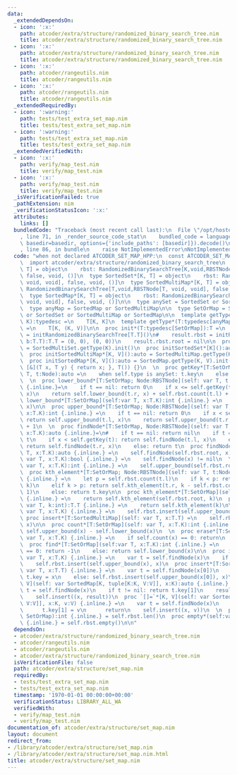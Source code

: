 ```yaml
---
data:
  _extendedDependsOn:
  - icon: ':x:'
    path: atcoder/extra/structure/randomized_binary_search_tree.nim
    title: atcoder/extra/structure/randomized_binary_search_tree.nim
  - icon: ':x:'
    path: atcoder/extra/structure/randomized_binary_search_tree.nim
    title: atcoder/extra/structure/randomized_binary_search_tree.nim
  - icon: ':x:'
    path: atcoder/rangeutils.nim
    title: atcoder/rangeutils.nim
  - icon: ':x:'
    path: atcoder/rangeutils.nim
    title: atcoder/rangeutils.nim
  _extendedRequiredBy:
  - icon: ':warning:'
    path: tests/test_extra_set_map.nim
    title: tests/test_extra_set_map.nim
  - icon: ':warning:'
    path: tests/test_extra_set_map.nim
    title: tests/test_extra_set_map.nim
  _extendedVerifiedWith:
  - icon: ':x:'
    path: verify/map_test.nim
    title: verify/map_test.nim
  - icon: ':x:'
    path: verify/map_test.nim
    title: verify/map_test.nim
  _isVerificationFailed: true
  _pathExtension: nim
  _verificationStatusIcon: ':x:'
  attributes:
    links: []
  bundledCode: "Traceback (most recent call last):\n  File \"/opt/hostedtoolcache/Python/3.9.6/x64/lib/python3.9/site-packages/onlinejudge_verify/documentation/build.py\"\
    , line 71, in _render_source_code_stat\n    bundled_code = language.bundle(stat.path,\
    \ basedir=basedir, options={'include_paths': [basedir]}).decode()\n  File \"/opt/hostedtoolcache/Python/3.9.6/x64/lib/python3.9/site-packages/onlinejudge_verify/languages/nim.py\"\
    , line 86, in bundle\n    raise NotImplementedError\nNotImplementedError\n"
  code: "when not declared ATCODER_SET_MAP_HPP:\n  const ATCODER_SET_MAP_HPP* = 1\n\
    \  import atcoder/extra/structure/randomized_binary_search_tree\n  type SortedMultiSet*[K,\
    \ T] = object\n    rbst: RandomizedBinarySearchTree[K,void,RBSTNode[K, void, void],\
    \ false, void, ()]\n  type SortedSet*[K, T] = object\n    rbst: RandomizedBinarySearchTree[K,void,RBSTNode[K,\
    \ void, void], false, void, ()]\n  type SortedMultiMap*[K, T] = object\n    rbst:\
    \ RandomizedBinarySearchTree[T,void,RBSTNode[T, void, void], false, void, ()]\n\
    \  type SortedMap*[K, T] = object\n    rbst: RandomizedBinarySearchTree[T,void,RBSTNode[T,\
    \ void, void], false, void, ()]\n\n  type anySet = SortedSet or SortedMultiSet\n\
    \  type anyMap = SortedMap or SortedMultiMap\n\n  type SetOrMap = SortedMultiSet\
    \ or SortedSet or SortedMultiMap or SortedMap\n\n  template getType*(T:typedesc[anySet],\
    \ K):typedesc =\n    T[K, K]\n  template getType*(T:typedesc[anyMap], K, V):typedesc\
    \ =\n    T[K, (K, V)]\n\n  proc init*(T:typedesc[SetOrMap]):T =\n    result.rbst\
    \ = initRandomizedBinarySearchTree[T.T]()\n#    result.rbst = initRandomizedBinarySearchTree[T.T](proc(a,\
    \ b:T.T):T.T = (0, 0), (0, 0))\n    result.rbst.root = nil\n\n  proc initSortedMultiSet*[K]():auto\
    \ = SortedMultiSet.getType(K).init()\n  proc initSortedSet*[K]():auto = SortedSet.getType(K).init()\n\
    \  proc initSortedMultiMap*[K, V]():auto = SortedMultiMap.getType(K, V).init()\n\
    \  proc initSortedMap*[K, V]():auto = SortedMap.getType(K, V).init()\n\n  #RBST(sz,\
    \ [&](T x, T y) { return x; }, T()) {}\n  \n  proc getKey*[T:SetOrMap; Node:RBSTNode](self:\
    \ T, t:Node):auto =\n    when self.type is anySet: t.key\n    else: t.key[0]\n\
    \  \n  proc lower_bound*[T:SetOrMap; Node:RBSTNode](self: var T, t:var Node, x:T.K):int\
    \ {.inline.}=\n    if t == nil: return 0\n    if x <= self.getKey(t): return self.lower_bound(t.l,\
    \ x)\n    return self.lower_bound(t.r, x) + self.rbst.count(t.l) + 1\n  \n  proc\
    \ lower_bound*[T:SetOrMap](self:var T, x:T.K):int {.inline.} =\n    self.lower_bound(self.rbst.root,\
    \ x)\n\n  proc upper_bound*[T:SetOrMap; Node:RBSTNode](self: var T, t:var Node,\
    \ x:T.K):int {.inline.} =\n    if t == nil: return 0\n    if x < self.getKey(t):\
    \ return self.upper_bound(t.l, x)\n    return self.upper_bound(t.r, x) + self.rbst.count(t.l)\
    \ + 1\n  \n  proc findNode*[T:SetOrMap, Node:RBSTNode](self: var T, t:var Node,\
    \ x:T.K):auto {.inline.}=\n#    if t == nil: return nil\n    if t == nil: return\
    \ t\n    if x < self.getKey(t): return self.findNode(t.l, x)\n    elif x > self.getKey(t):\
    \ return self.findNode(t.r, x)\n    else: return t\n  proc findNode*[T:SetOrMap](self:var\
    \ T, x:T.K):auto {.inline.} =\n    self.findNode(self.rbst.root, x)\n  proc contains*[T:SetOrMap](self:\
    \ var T, x:T.K):bool {.inline.} =\n    self.findNode(x) != nil\n  \n  proc upper_bound*[T:SetOrMap](self:\
    \ var T, x:T.K):int {.inline.} =\n    self.upper_bound(self.rbst.root, x)\n  \n\
    \  proc kth_element*[T:SetOrMap; Node:RBSTNode](self: var T, t:Node, k:int):T.T\
    \ {.inline.} =\n    let p = self.rbst.count(t.l)\n    if k < p: return self.kth_element(t.l,\
    \ k)\n    elif k > p: return self.kth_element(t.r, k - self.rbst.count(t.l) -\
    \ 1)\n    else: return t.key\n\n  proc kth_element*[T:SetOrMap](self: var T, k:int):T.T\
    \ {.inline.} =\n    return self.kth_element(self.rbst.root, k)\n  proc `{}`*[T:SetOrMap](self:\
    \ var T, k:int):T.T {.inline.} =\n    return self.kth_element(k)\n\n  proc insert*[T:SortedMultiSet](self:\
    \ var T, x:T.K) {.inline.} =\n    self.rbst.insert(self.upper_bound(x), x)\n \
    \ proc insert*[T:SortedMultiMap](self: var T, x:T.T) =\n    self.rbst.insert(self.upper_bound(x[0]),\
    \ x)\n\n  proc count*[T:SetOrMap](self: var T, x:T.K):int {.inline.} =\n    return\
    \ self.upper_bound(x) - self.lower_bound(x)\n  \n  proc erase*[T:SetOrMap](self:\
    \ var T, x:T.K) {.inline.} =\n    if self.count(x) == 0: return\n    self.rbst.erase(self.lower_bound(x))\n\
    \  proc find*[T:SetOrMap](self:var T, x:T.K):int {.inline.} =\n    if self.count(x)\
    \ == 0: return -1\n    else: return self.lower_bound(x)\n\n  proc insert*[T:SortedSet](self:\
    \ var T, x:T.K) {.inline.} =\n    var t = self.findNode(x)\n    if t != nil: return\n\
    \    self.rbst.insert(self.upper_bound(x), x)\n  proc insert*[T:SortedMap](self:\
    \ var T, x:T.T) {.inline.} =\n    var t = self.findNode(x[0])\n    if t != nil:\
    \ t.key = x\n    else: self.rbst.insert(self.upper_bound(x[0]), x)\n  proc `[]`*[K,\
    \ V](self: var SortedMap[K, tuple[K:K, V:V]], x:K):auto {.inline.} =\n    var\
    \ t = self.findNode(x)\n    if t != nil: return t.key[1]\n    result = V.default\n\
    \    self.insert((x, result))\n  proc `[]=`*[K, V](self: var SortedMap[K, tuple[K:K,\
    \ V:V]], x:K, v:V) {.inline.} =\n    var t = self.findNode(x)\n    if t != nil:\n\
    \      t.key[1] = v\n      return\n    self.insert((x, v))\n  \n  proc len*(self:var\
    \ SetOrMap):int {.inline.} = self.rbst.len()\n  proc empty*(self:var SetOrMap):bool\
    \ {.inline.} = self.rbst.empty()\n\n"
  dependsOn:
  - atcoder/extra/structure/randomized_binary_search_tree.nim
  - atcoder/rangeutils.nim
  - atcoder/rangeutils.nim
  - atcoder/extra/structure/randomized_binary_search_tree.nim
  isVerificationFile: false
  path: atcoder/extra/structure/set_map.nim
  requiredBy:
  - tests/test_extra_set_map.nim
  - tests/test_extra_set_map.nim
  timestamp: '1970-01-01 00:00:00+00:00'
  verificationStatus: LIBRARY_ALL_WA
  verifiedWith:
  - verify/map_test.nim
  - verify/map_test.nim
documentation_of: atcoder/extra/structure/set_map.nim
layout: document
redirect_from:
- /library/atcoder/extra/structure/set_map.nim
- /library/atcoder/extra/structure/set_map.nim.html
title: atcoder/extra/structure/set_map.nim
---
```

